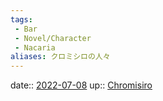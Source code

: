 ```yaml
---
tags:
 - Bar
 - Novel/Character
 - Nacaria
aliases: クロミシロの人々
---
```


date:: [2022-07-08](Daily_Note/2022-07-08.md)
up:: [Chromisiro](Chromisiro.md)


